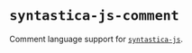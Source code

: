 # `syntastica-js-comment`

Comment language support for
[`syntastica-js`](https://www.npmjs.com/package/@syntastica/core).

